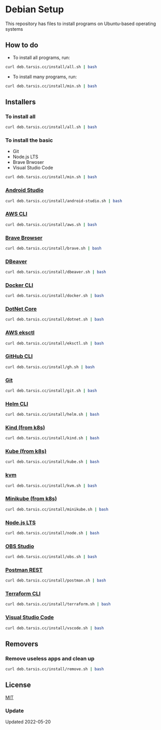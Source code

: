 # Debian Setup

This repository has files to install programs on Ubuntu-based operating systems

## How to do

* To install all programs, run:

```sh
curl deb.tarsis.cc/install/all.sh | bash
```

* To install many programs, run:

```sh
curl deb.tarsis.cc/install/min.sh | bash
```

## Installers

### To install all

```sh
curl deb.tarsis.cc/install/all.sh | bash
```

### To install the basic

* Git
* Node.js LTS
* Brave Brwoser
* Visual Studio Code

```sh
curl deb.tarsis.cc/install/min.sh | bash
```

### [Android Studio]()

```sh
curl deb.tarsis.cc/install/android-studio.sh | bash
```

### [AWS CLI]()

```sh
curl deb.tarsis.cc/install/aws.sh | bash
```

### [Brave Browser]()

```sh
curl deb.tarsis.cc/install/brave.sh | bash
```

### [DBeaver]()

```sh
curl deb.tarsis.cc/install/dbeaver.sh | bash
```

### [Docker CLI]()

```sh
curl deb.tarsis.cc/install/docker.sh | bash
```

### [DotNet Core]()

```sh
curl deb.tarsis.cc/install/dotnet.sh | bash
```

### [AWS eksctl]()

```sh
curl deb.tarsis.cc/install/eksctl.sh | bash
```

### [GitHub CLI]()

```sh
curl deb.tarsis.cc/install/gh.sh | bash
```

### [Git]()

```sh
curl deb.tarsis.cc/install/git.sh | bash
```

### [Helm CLI]()

```sh
curl deb.tarsis.cc/install/helm.sh | bash
```

### [Kind (from k8s)]()

```sh
curl deb.tarsis.cc/install/kind.sh | bash
```

### [Kube (from k8s)]()

```sh
curl deb.tarsis.cc/install/kube.sh | bash
```

### [kvm]()

```sh
curl deb.tarsis.cc/install/kvm.sh | bash
```

### [Minikube (from k8s)]()

```sh
curl deb.tarsis.cc/install/minikube.sh | bash
```

### [Node.js LTS]()

```sh
curl deb.tarsis.cc/install/node.sh | bash
```

### [OBS Studio]()

```sh
curl deb.tarsis.cc/install/obs.sh | bash
```

### [Postman REST]()

```sh
curl deb.tarsis.cc/install/postman.sh | bash
```

### [Terraform CLI]()

```sh
curl deb.tarsis.cc/install/terraform.sh | bash
```

### [Visual Studio Code]()

```sh
curl deb.tarsis.cc/install/vscode.sh | bash
```

## Removers

### Remove useless apps and clean up

```sh
curl deb.tarsis.cc/install/remove.sh | bash
```

## License

[MIT](LICENSE)

### Update

Updated 2022-05-20
